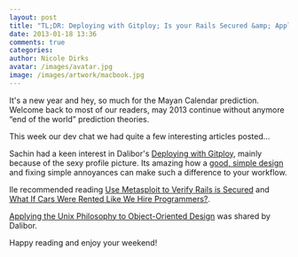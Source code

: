 ```yaml
---
layout: post
title: "TL;DR: Deploying with Gitploy; Is your Rails Secured &amp; Applying the Unix Philosophy to Object-Oriented Design"
date: 2013-01-18 13:36
comments: true
categories:
author: Nicole Dirks
avatar: /images/avatar.jpg
image: /images/artwork/macbook.jpg
---
```


It's a new year and hey, so much for the Mayan Calendar prediction. Welcome back to most of our readers, may 2013 continue without anymore “end of the world” prediction theories.

This week our dev chat we had quite a few interesting articles posted...

Sachin had a keen interest in Dalibor's [Deploying with Gitploy](http://dalibornasevic.com/posts/37-deploying-with-gitploy), mainly because of the sexy profile picture. Its amazing how a [good, simple design](http://schneems.com/post/40602104940/good-simple-design ) and fixing simple annoyances can make such a difference to your workflow.

Ile recommended reading [Use Metasploit to Verify Rails is Secured](http://blog.endpoint.com/2013/01/rails-CVE-2013-0156-metasploit.html) and [What If Cars Were Rented Like We Hire Programmers?](http://highscalability.com/blog/2013/1/16/what-if-cars-were-rented-like-we-hire-programmers.html).

[Applying the Unix Philosophy to Object-Oriented Design](http://blog.codeclimate.com/blog/2012/11/28/your-objects-the-unix-way/) was shared by Dalibor.

Happy reading and enjoy your weekend!
